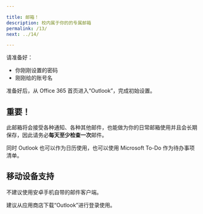 ```yaml
---

title: 邮箱！
description: 校内属于你的的专属邮箱
permalink: /13/
next: ../14/

---
```


请准备好：

- 你刚刚设置的密码
- 刚刚给的账号名

准备好后，从 Office 365 首页进入“Outlook”，完成初始设置。

## 重要！

此邮箱将会接受各种通知、各种其他邮件，也能做为你的日常邮箱使用并且会长期保存，因此请务必**每天至少检查一次**邮件。

同时 Outlook 也可以作为日历使用，也可以使用 Microsoft To-Do 作为待办事项清单。

## 移动设备支持

不建议使用安卓手机自带的邮件客户端。

建议从应用商店下载“Outlook”进行登录使用。
